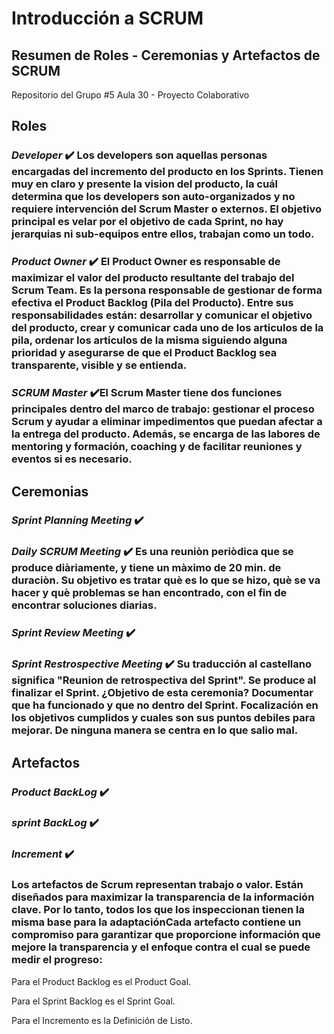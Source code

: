 # Introducción a SCRUM
## Resumen de Roles - Ceremonias y Artefactos de SCRUM

Repositorio del Grupo #5 Aula 30 - Proyecto Colaborativo

## Roles
  ### _Developer_ :heavy_check_mark: Los developers son aquellas personas encargadas del incremento del producto en los Sprints. Tienen muy en claro y presente la vision del producto, la cuál determina que los developers son auto-organizados y no requiere intervención del Scrum Master o externos. El objetivo principal es velar por el objetivo de cada Sprint, no hay jerarquias ni sub-equipos entre ellos, trabajan como un todo.
  
  ### _Product Owner_ :heavy_check_mark: El Product Owner es responsable de maximizar el valor del producto resultante del trabajo del Scrum Team. Es la persona responsable de gestionar de forma efectiva el Product Backlog (Pila del Producto). Entre sus responsabilidades están: desarrollar y comunicar el objetivo del producto, crear y comunicar cada uno de los articulos de la pila, ordenar los articulos de la misma siguiendo alguna prioridad y asegurarse de que el Product Backlog sea transparente, visible y se entienda.
  
  ### _SCRUM Master_ :heavy_check_mark:El Scrum Master tiene dos funciones principales dentro del marco de trabajo: gestionar el proceso Scrum y ayudar a eliminar impedimentos que puedan afectar a la entrega del producto. Además, se encarga de las labores de mentoring y formación, coaching y de facilitar reuniones y eventos si es necesario.

## Ceremonias
  ### _Sprint Planning Meeting_ :heavy_check_mark:
  
  ### _Daily SCRUM Meeting_ :heavy_check_mark: Es una reuniòn periòdica que se produce diàriamente, y tiene un màximo de 20 min. de duraciòn. Su objetivo es tratar què es lo que se hizo, què se va hacer y què problemas se han encontrado, con el fin de encontrar soluciones diarias.
  
  ### _Sprint Review Meeting_ :heavy_check_mark:
  
  ### _Sprint Restrospective Meeting_ :heavy_check_mark: Su traducción al castellano significa "Reunion de retrospectiva del Sprint". Se produce al finalizar el Sprint. ¿Objetivo de esta ceremonia? Documentar que ha funcionado y que no dentro del Sprint. Focalización en los objetivos cumplidos y cuales son sus puntos debiles para mejorar. De ninguna manera se centra en lo que salio mal.

## Artefactos
  ### _Product BackLog_ :heavy_check_mark:
  
  ### _sprint BackLog_ :heavy_check_mark:
  
  ### _Increment_ :heavy_check_mark:

###  Los artefactos de Scrum representan trabajo o valor. Están diseñados para maximizar la transparencia de la información clave. Por lo tanto, todos los que los inspeccionan tienen la misma base para la adaptaciónCada artefacto contiene un compromiso para garantizar que proporcione información que mejore la transparencia y el enfoque contra el cual se puede medir el progreso: 

Para el Product Backlog es el Product Goal.

Para el Sprint Backlog es el Sprint Goal.

Para el Incremento es la Definición de Listo.
